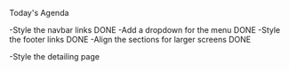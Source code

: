 Today's Agenda

-Style the navbar links     DONE
-Add a dropdown for the menu     DONE
-Style the footer links     DONE
-Align the sections for larger screens     DONE

-Style the detailing page
